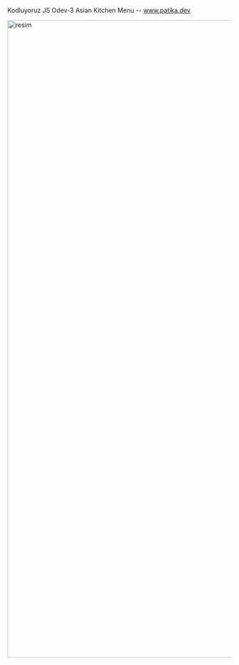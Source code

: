 Kodluyoruz JS Odev-3 Asian Kitchen Menu -- www.patika.dev

<img width="1434" alt="resim" src="https://user-images.githubusercontent.com/110667034/187046810-7176c61b-1be8-4c3b-abe9-a493461a5904.png">

